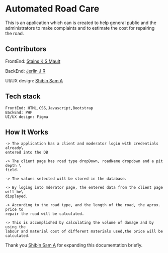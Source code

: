 # Automated Road Care

This is an application which can is created to help general public and the\
administrators to make complaints and to estimate the cost for repairing \
the road.

## Contributors

FrontEnd: [Stains K S Mault ](https://github.com/stainsleto)

BackEnd: [Jerlin J R](https://github.com/JerlinJR)

UI/UX design: [Shibin Sam A](https://github.com/ashibinsam)

## Tech stack

    FrontEnd: HTML,CSS,Javascript,Bootstrap
    BackEnd: PHP
    UI/UX design: Figma


## How It  Works

    -> The application has a client and moderator login with credentials already\
    entered into the DB

    -> The client page has road type dropDown, roadName dropdown and a pit depth \
    field.

    -> The values selected will be stored in the database.

    -> By loging into mderator page, the entered data from the client page will be\
    displayed.

    -> According to the road type, and the length of the road, the aprox. price to 
    repair the road will be calculated.

    -> This is accomplished by calculating the volume of damage and by using the 
    labour and material cost of different materials used,the price will be calculated.

Thank you [Shibin Sam A](https://github.com/ashibinsam) for expanding this documentation briefly.